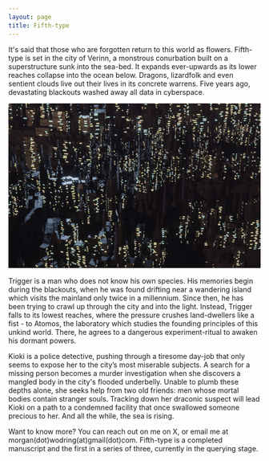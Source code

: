 ```yaml
---
layout: page
title: Fifth-type
---
```


It's said that those who are forgotten return to this world as flowers. Fifth-type is set in the city of Verinn, a monstrous conurbation built on a superstructure sunk into the sea-bed. It expands ever-upwards as its lower reaches collapse into the ocean below. Dragons, lizardfolk and even sentient clouds live out their lives in its concrete warrens. Five years ago, devastating blackouts washed away all data in cyberspace.


![Verinn!](verinn.png)

Trigger is a man who does not know his own species. His memories begin during the blackouts, when he was found drifting near a wandering island which visits the mainland only twice in a millennium. Since then, he has been trying to crawl up through the city and into the light. Instead, Trigger falls to its lowest reaches, where the pressure crushes land-dwellers like a fist - to Atomos, the laboratory which studies the founding principles of this unkind world. There, he agrees to a dangerous experiment-ritual to awaken his dormant powers.

Kioki is a police detective, pushing through a tiresome day-job that only seems to expose her to the city’s most miserable subjects. A search for a missing person becomes a murder investigation when she discovers a mangled body in the city's flooded underbelly. Unable to plumb these depths alone, she seeks help from two old friends: men whose mortal bodies contain stranger souls. Tracking down her draconic suspect will lead Kioki on a path to a condemned facility that once swallowed someone precious to her. And all the while, the sea is rising.

Want to know more? You can reach out on me on X, or email me at morgan(dot)wodring(at)gmail(dot)com. Fifth-type is a completed manuscript and the first in a series of three, currently in the querying stage.
